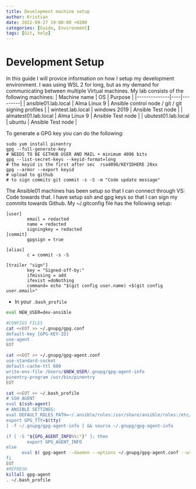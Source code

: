 ```yaml
---
title: Development machine setup
author: Kristian
date: 2022-09-27 19:00:00 +0200
categories: [Guide, Environment]
tags: [Git, help]
---
```

# Development Setup
In this guide I will provice information on how I setup my development environment. I was using WSL 2 for long, but as my demand for communicating between multiple Virtual machines. 
My lab consists of the following machines:
| Machine name | OS | Purpose |
|--------------|----|---------|
| ansible01.lab.local | Alma Linux 9 | Ansible control node / git / git signing profiles |
| wintest.lab.local | windows 2019 | Ansible Test node |
| almatest01.lab.local | Alma Linux 9 | Ansible Test node |
| ubutest01.lab.local | ubuntu | Ansible Test node |
<br/>

To generate a GPG key you can do the following:
```shell
sudo yum install pinentry
gpg --full-generate-key
# NEEDS TO BE GITHUB USER AND MAIL + minimum 4096 bits
gpg --list-secret-keys --keyid-format=long
# the keyid is the first after sec  rsa4096/KEYIDHERE 20xx
gpg --armor --export keyid
# upload to github
# to sign commits git commit -s -S -m "Code update message"
```

The Ansible01 machines has been setup so that I can connect through VS: Code towards that. I have setup ssh and gpg keys so that I can sign my commits towards Github.
My ~/.gitconfig file has the following setup:

```shell
[user]
        email = redacted
        name = redacted
        signingkey = redacted
[commit]
        gpgsign = true

[alias]
        c = commit -s -S

[trailer "sign"]
        key = "Signed-off-by:"
        ifmissing = add
        ifexist =doNothing
        command= echo "$(git config user.name) <$(git config user.email>"
```
- In your `.bash_profile`
```bash
eval NEW_USER=dev-ansible

#CONFIGS FILES
cat <<EOT >> ~/.gnupg/gpg.conf
default-key [GPG-KEY-ID]
use-agent
EOT

cat <<EOT >> ~/.gnupg/gpg-agent.conf 
use-standard-socket
default-cache-ttl 600
write-env-file /Users/$NEW_USER/.gnupg/gpg-agent-info
pinentry-program /usr/bin/pinentry
EOT

cat <<EOT >> ~/.bash_profile
# SSH AGENT
eval $(ssh-agent)
# ANSIBLE SETTINGS:
eval DEFAULT_ROLES_PATH=~/.ansible/roles:/usr/share/ansible/roles:/etc/ansible/roles:~/github ansible_roles:./roles:~/github/roles
export GPG_TTY=$(tty)
[ -f ~/.gnupg/gpg-agent-info ] && source ~/.gnupg/gpg-agent-info

if [ -S "${GPG_AGENT_INFO%%:*}" ]; then
        export GPG_AGENT_INFO
else
      eval $( gpg-agent --daemon --options ~/.gnupg/gpg-agent.conf --write-env-file ~/.gnupg/gpg-agent-info )
fi
EOT
#REFRESH
killall gpg-agent
. ~/.bash_profile
```